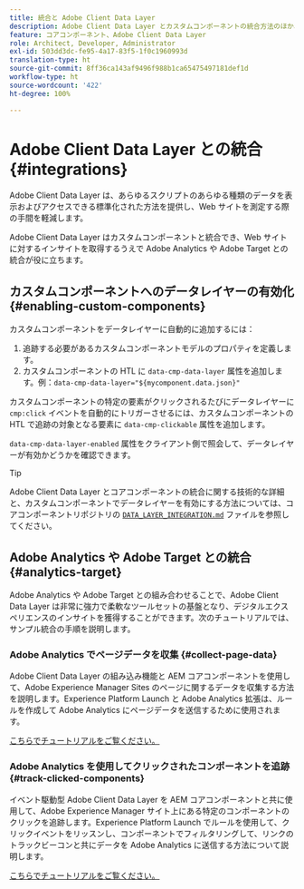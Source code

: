 ```yaml
---
title: 統合と Adobe Client Data Layer
description: Adobe Client Data Layer とカスタムコンポーネントの統合方法のほか、Adobe Analytics や Adobe Target との統合が Web サイトに対するインサイトの取得にどう役に立つかを説明します。
feature: コアコンポーネント、Adobe Client Data Layer
role: Architect, Developer, Administrator
exl-id: 503dd3dc-fe95-4a17-83f5-1f0c1960993d
translation-type: ht
source-git-commit: 8ff36ca143af9496f988b1ca65475497181def1d
workflow-type: ht
source-wordcount: '422'
ht-degree: 100%

---
```


# Adobe Client Data Layer との統合 {#integrations}

Adobe Client Data Layer は、あらゆるスクリプトのあらゆる種類のデータを表示およびアクセスできる標準化された方法を提供し、Web サイトを測定する際の手間を軽減します。

Adobe Client Data Layer はカスタムコンポーネントと統合でき、Web サイトに対するインサイトを取得するうえで Adobe Analytics や Adobe Target との統合が役に立ちます。

## カスタムコンポーネントへのデータレイヤーの有効化 {#enabling-custom-components}

カスタムコンポーネントをデータレイヤーに自動的に追加するには：

1. 追跡する必要があるカスタムコンポーネントモデルのプロパティを定義します。
1. カスタムコンポーネントの HTL に `data-cmp-data-layer` 属性を追加します。例：`data-cmp-data-layer="${mycomponent.data.json}"`

カスタムコンポーネントの特定の要素がクリックされるたびにデータレイヤーに `cmp:click` イベントを自動的にトリガーさせるには、カスタムコンポーネントの HTL で追跡の対象となる要素に `data-cmp-clickable` 属性を追加します。

`data-cmp-data-layer-enabled` 属性をクライアント側で照会して、データレイヤーが有効かどうかを確認できます。

>[!TIP]
>
>Adobe Client Data Layer とコアコンポーネントの統合に関する技術的な詳細と、カスタムコンポーネントでデータレイヤーを有効にする方法については、コアコンポーネントリポジトリの [`DATA_LAYER_INTEGRATION.md`](https://github.com/adobe/aem-core-wcm-components/blob/master/DATA_LAYER_INTEGRATION.md) ファイルを参照してください。

## Adobe Analytics や Adobe Target との統合 {#analytics-target}

Adobe Analytics や Adobe Target との組み合わせることで、Adobe Client Data Layer は非常に強力で柔軟なツールセットの基盤となり、デジタルエクスペリエンスのインサイトを獲得することができます。次のチュートリアルでは、サンプル統合の手順を説明します。

### Adobe Analytics でページデータを収集 {#collect-page-data}

Adobe Client Data Layer の組み込み機能と AEM コアコンポーネントを使用して、Adobe Experience Manager Sites のページに関するデータを収集する方法を説明します。Experience Platform Launch と Adobe Analytics 拡張は、ルールを作成して Adobe Analytics にページデータを送信するために使用されます。

[こちらでチュートリアルをご覧ください。](https://docs.adobe.com/content/help/ja-JP/experience-manager-learn/sites/integrations/analytics/collect-data-analytics.html)

### Adobe Analytics を使用してクリックされたコンポーネントを追跡 {#track-clicked-components}

イベント駆動型 Adobe Client Data Layer を AEM コアコンポーネントと共に使用して、Adobe Experience Manager サイト上にある特定のコンポーネントのクリックを追跡します。Experience Platform Launch でルールを使用して、クリックイベントをリッスンし、コンポーネントでフィルタリングして、リンクのトラックビーコンと共にデータを Adobe Analytics に送信する方法について説明します。

[こちらでチュートリアルをご覧ください。](https://docs.adobe.com/content/help/ja-JP/experience-manager-learn/sites/integrations/analytics/track-clicked-component.html)
